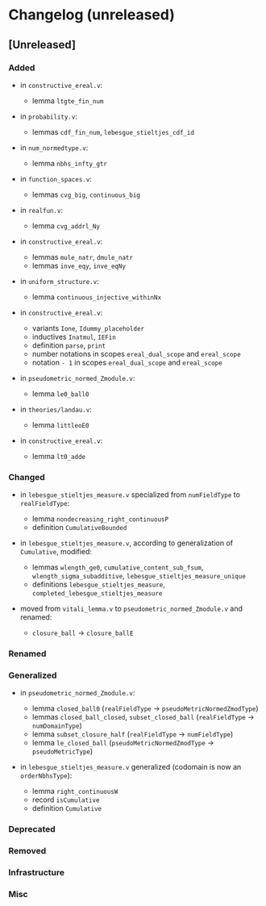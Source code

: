# Changelog (unreleased)

## [Unreleased]

### Added

- in `constructive_ereal.v`:
  + lemma `ltgte_fin_num`

- in `probability.v`:
  + lemmas `cdf_fin_num`, `lebesgue_stieltjes_cdf_id`

- in `num_normedtype.v`:
  + lemma `nbhs_infty_gtr`
- in `function_spaces.v`:
  + lemmas `cvg_big`, `continuous_big`

- in `realfun.v`:
  + lemma `cvg_addrl_Ny`

- in `constructive_ereal.v`:
  + lemmas `mule_natr`, `dmule_natr`
  + lemmas `inve_eqy`, `inve_eqNy`

- in `uniform_structure.v`:
  + lemma `continuous_injective_withinNx`

- in `constructive_ereal.v`:
  + variants `Ione`, `Idummy_placeholder`
  + inductives `Inatmul`, `IEFin`
  + definition `parse`, `print`
  + number notations in scopes `ereal_dual_scope` and `ereal_scope`
  + notation `- 1` in scopes `ereal_dual_scope` and `ereal_scope`
- in `pseudometric_normed_Zmodule.v`:
  + lemma `le0_ball0`
- in `theories/landau.v`:
  + lemma `littleoE0`

- in `constructive_ereal.v`:
  + lemma `lt0_adde`

### Changed

- in `lebesgue_stieltjes_measure.v` specialized from `numFieldType` to `realFieldType`:
  + lemma `nondecreasing_right_continuousP` 
  + definition `CumulativeBounded`

- in `lebesgue_stieltjes_measure.v`, according to generalization of `Cumulative`, modified:
  + lemmas `wlength_ge0`, `cumulative_content_sub_fsum`, `wlength_sigma_subadditive`, `lebesgue_stieltjes_measure_unique`
  + definitions `lebesgue_stieltjes_measure`, `completed_lebesgue_stieltjes_measure`

- moved from `vitali_lemma.v` to `pseudometric_normed_Zmodule.v` and renamed:
  + `closure_ball` -> `closure_ballE`

### Renamed

### Generalized

- in `pseudometric_normed_Zmodule.v`:
  + lemma `closed_ball0` (`realFieldType` -> `pseudoMetricNormedZmodType`)
  + lemmas `closed_ball_closed`, `subset_closed_ball` (`realFieldType` -> `numDomainType`)
  + lemma `subset_closure_half` (`realFieldType` -> `numFieldType`)
  + lemma `le_closed_ball` (`pseudoMetricNormedZmodType` -> `pseudoMetricType`)

- in `lebesgue_stieltjes_measure.v` generalized (codomain is now an `orderNbhsType`):
  + lemma `right_continuousW`
  + record `isCumulative`
  + definition `Cumulative`

### Deprecated

### Removed

### Infrastructure

### Misc
